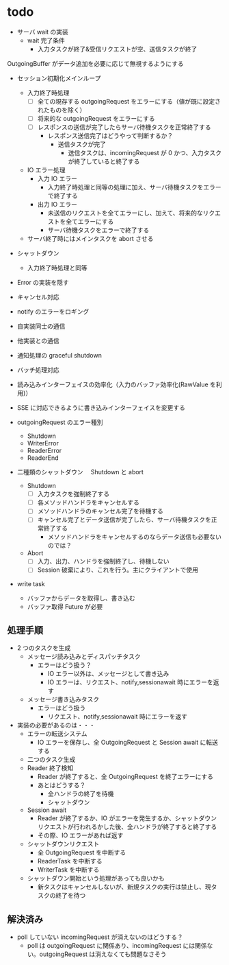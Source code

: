 # todo

- サーバ wait の実装
  - wait 完了条件
    - 入力タスクが終了&受信リクエストが空、送信タスクが終了

OutgoingBuffer がデータ追加を必要に応じて無視するようにする

- セッション初期化メインループ
  - 入力終了時処理
    - [ ] 全ての現存する outgoingRequest をエラーにする（値が既に設定されたものを除く）
    - [ ] 将来的な outgoingRequest をエラーにする
    - [ ] レスポンスの送信が完了したらサーバ待機タスクを正常終了する
      - レスポンス送信完了はどうやって判断するか？
        - 送信タスクが完了
          - 送信タスクは、incomingRequest が 0 かつ、入力タスクが終了していると終了する
  - IO エラー処理
    - 入力 IO エラー
      - 入力終了時処理と同等の処理に加え、サーバ待機タスクをエラーで終了する
    - 出力 IO エラー
      - 未送信のリクエストを全てエラーにし、加えて、将来的なリクエストを全てエラーにする
      - サーバ待機タスクをエラーで終了する
  - サーバ終了時にはメインタスクを abort させる
- シャットダウン
  - 入力終了時処理と同等
- Error の実装を隠す
- キャンセル対応
- notify のエラーをロギング
- 自実装同士の通信
- 他実装との通信
- 通知処理の graceful shutdown
- バッチ処理対応
- 読み込みインターフェイスの効率化（入力のバッファ効率化(RawValue を利用)）
- SSE に対応できるように書き込みインターフェイスを変更する

- outgoingRequest のエラー種別

  - Shutdown
  - WriterError
  - ReaderError
  - ReaderEnd

- 二種類のシャットダウン　 Shutdown と abort

  - Shutdown
    - [ ] 入力タスクを強制終了する
    - [ ] 各メソッドハンドラをキャンセルする
    - [ ] メソッドハンドラのキャンセル完了を待機する
    - [ ] キャンセル完了とデータ送信が完了したら、サーバ待機タスクを正常終了する
      - メソッドハンドラをキャンセルするのならデータ送信も必要ないのでは？
  - Abort
    - [ ] 入力、出力、ハンドラを強制終了し、待機しない
    - [ ] Session 破棄により、これを行う。主にクライアントで使用

- write task
  - バッファからデータを取得し、書き込む
  - バッファ取得 Future が必要

## 処理手順

- 2 つのタスクを生成
  - メッセージ読み込みとディスパッチタスク
    - エラーはどう扱う？
      - IO エラー以外は、メッセージとして書き込み
      - IO エラーは、リクエスト、notify,sessionawait 時にエラーを返す
  - メッセージ書き込みタスク
    - エラーはどう扱う
      - リクエスト、notify,sessionawait 時にエラーを返す
- 実装の必要があるのは・・・
  - エラーの転送システム
    - IO エラーを保存し、全 OutgoingRequest と Session await に転送する
  - 二つのタスク生成
  - Reader 終了検知
    - Reader が終了すると、全 OutgoingRequest を終了エラーにする
    - あとはどうする？
      - 全ハンドラの終了を待機
      - シャットダウン
  - Session await
    - Reader が終了するか、IO
      がエラーを発生するか、シャットダウンリクエストが行われるかした後、全ハンドラが終了すると終了する
    - その際、IO エラーがあれば返す
  - シャットダウンリクエスト
    - 全 OutgoingRequest を中断する
    - ReaderTask を中断する
    - WriterTask を中断する
  - シャットダウン開始という処理があっても良いかも
    - 新タスクはキャンセルしないが、新規タスクの実行は禁止し、現タスクの終了を待つ

## 解決済み

- poll していない incomingRequest が消えないのはどうする？
  - poll は outgoingRequest に関係あり、incomingRequest には関係ない。outgoingRequest は消えなくても問題なさそう
